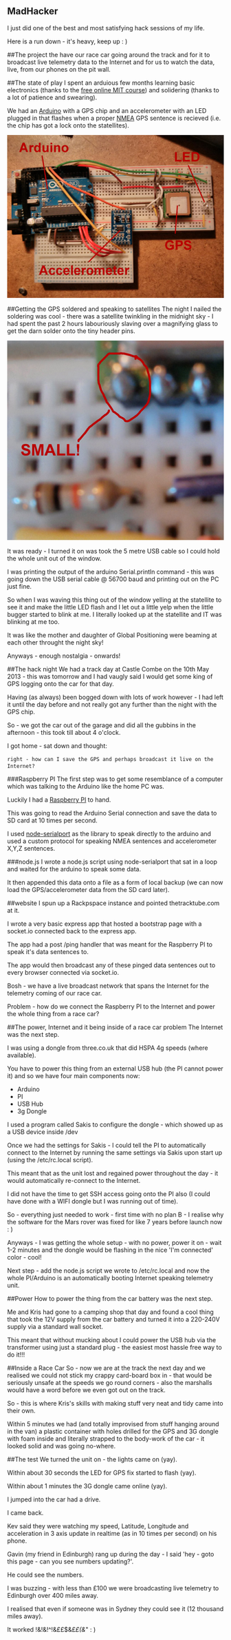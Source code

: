 MadHacker
---------

I just did one of the best and most satisfying hack sessions of my life.

Here is a run down - it's heavy, keep up : )

##The project
the have our race car going around the track and for it to broadcast live telemetry data to the Internet and for us to watch the data, live, from our phones on the pit wall.

##The state of play
I spent an arduious few months learning basic electronics (thanks to the [free online MIT course](http://ocw.mit.edu/courses/electrical-engineering-and-computer-science/6-002-circuits-and-electronics-spring-2007/index.htm)) and solidering (thanks to a lot of patience and swearing).

We had an [Arduino](http://www.arduino.cc/) with a GPS chip and an accelerometer with an LED plugged in that flashes when a proper [NMEA](http://en.wikipedia.org/wiki/NMEA_0183) GPS sentence is recieved (i.e. the chip has got a lock onto the statellites).

![Breadboard](./img/breadboard.jpg "Breadboard")

##Getting the GPS soldered and speaking to satellites
The night I nailed the soldering was cool - there was a satellite twinkling in the midnight sky - I had spent the past 2 hours labouriously slaving over a magnifying glass to get the darn solder onto the tiny header pins.

![Soldering](./img/soldering.jpg "Soldering")

It was ready - I turned it on was took the 5 metre USB cable so I could hold the whole unit out of the window.

I was printing the output of the arduino Serial.println command - this was going down the USB serial cable @ 56700 baud and printing out on the PC just fine.

So when I was waving this thing out of the window yelling at the statellite to see it and make the little LED flash and I let out a little yelp when the little bugger started to blink at me.  I literally looked up at the statellite and IT was blinking at me too.

It was like the mother and daughter of Global Positioning were beaming at each other throught the night sky!

Anyways - enough nostalgia - onwards!

##The hack night
We had a track day at Castle Combe on the 10th May 2013 - this was tomorrow and I had vaugly said I would get some king of GPS logging onto the car for that day.

Having (as always) been bogged down with lots of work however - I had left it until the day before and not really got any further than the night with the GPS chip.

So - we got the car out of the garage and did all the gubbins in the afternoon - this took till about 4 o'clock.

I got home - sat down and thought:

	right - how can I save the GPS and perhaps broadcast it live on the Internet?

###Raspberry PI
The first step was to get some resemblance of a computer which was talking to the Arduino like the home PC was.

Luckily I had a [Raspberry PI](http://www.raspberrypi.org/) to hand.

This was going to read the Arduino Serial connection and save the data to SD card at 10 times per second.

I used [node-serialport](https://github.com/voodootikigod/node-serialport) as the library to speak directly to the arduino and used a custom protocol for speaking NMEA sentences and accelerometer X,Y,Z sentences.

###node.js
I wrote a node.js script using node-serialport that sat in a loop and waited for the arduino to speak some data.

It then appended this data onto a file as a form of local backup (we can now load the GPS/accelerometer data from the SD card later).

##website
I spun up a Rackpspace instance and pointed thetracktube.com at it.

I wrote a very basic express app that hosted a bootstrap page with a socket.io connected back to the express app.

The app had a post /ping handler that was meant for the Raspberry PI to speak it's data sentences to.

The app would then broadcast any of these pinged data sentences out to every browser connected via socket.io.

Bosh - we have a live broadcast network that spans the Internet for the telemetry coming of our race car.

Problem - how do we connect the Raspberry PI to the Internet and power the whole thing from a race car?

##The power, Internet and it being inside of a race car problem
The Internet was the next step.

I was using a dongle from three.co.uk that did HSPA 4g speeds (where available).

You have to power this thing from an external USB hub (the PI cannot power it) and so we have four main components now:

 * Arduino
 * PI
 * USB Hub
 * 3g Dongle

I used a program called Sakis to configure the dongle - which showed up as a USB device inside /dev

Once we had the settings for Sakis - I could tell the PI to automatically connect to the Internet by running the same settings via Sakis upon start up (using the /etc/rc.local script).

This meant that as the unit lost and regained power throughout the day - it would automatically re-connect to the Internet.

I did not have the time to get SSH access going onto the PI also (I could have done with a WIFI dongle but I was running out of time).

So - everything just needed to work - first time with no plan B - I realise why the software for the Mars rover was fixed for like 7 years before launch now : )

Anyways - I was getting the whole setup - with no power, power it on - wait 1-2 minutes and the dongle would be flashing in the nice 'I'm connected' color - cool!

Next step - add the node.js script we wrote to /etc/rc.local and now the whole PI/Arduino is an automatically booting Internet speaking telemetry unit.

##Power
How to power the thing from the car battery was the next step.

Me and Kris had gone to a camping shop that day and found a cool thing that took the 12V supply from the car battery and turned it into a 220-240V supply via a standard wall socket.

This meant that without mucking about I could power the USB hub via the transformer using just a standard plug - the easiest most hassle free way to do it!!!

##Inside a Race Car
So - now we are at the track the next day and we realised we could not stick my crappy card-board box in - that would be seriously unsafe at the speeds we go round corners - also the marshalls would have a word before we even got out on the track.

So - this is where Kris's skills with making stuff very neat and tidy came into their own.

Within 5 minutes we had (and totally improvised from stuff hanging around in the van) a plastic container with holes drilled for the GPS and 3G dongle with foam inside and literally strapped to the body-work of the car - it looked solid and was going no-where.

##The test
We turned the unit on - the lights came on (yay).

Within about 30 seconds the LED for GPS fix started to flash (yay).

Within about 1 minutes the 3G dongle came online (yay).

I jumped into the car had a drive.

I came back.

Kev said they were watching my speed, Latitude, Longitude and acceleration in 3 axis update in realtime (as in 10 times per second) on his phone.

Gavin (my friend in Edinburgh) rang up during the day - I said 'hey - goto this page - can you see numbers updating?'.

He could see the numbers.

I was buzzing - with less than £100 we were broadcasting live telemetry to Edinburgh over 400 miles away.

I realised that even if someone was in Sydney they could see it (12 thousand miles away).

It worked !&!&!^!&££$&£*£(&*" : )